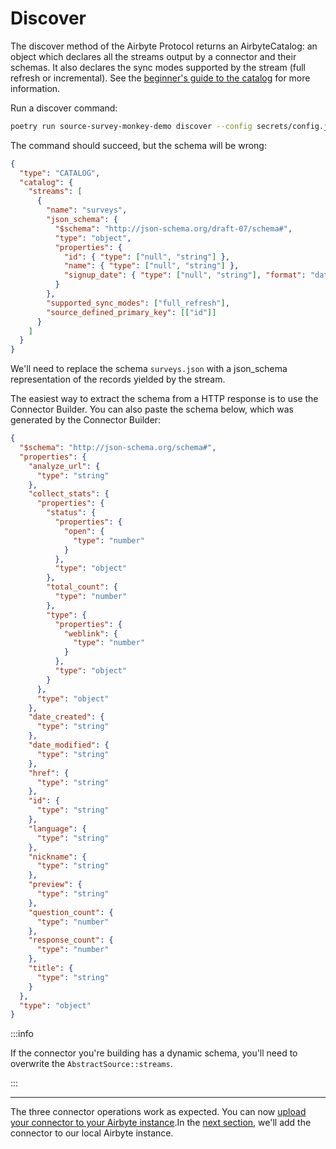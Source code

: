 # Discover

The discover method of the Airbyte Protocol returns an AirbyteCatalog: an object which declares all
the streams output by a connector and their schemas. It also declares the sync modes supported by
the stream (full refresh or incremental). See the
[beginner's guide to the catalog](../../../understanding-airbyte/beginners-guide-to-catalog.md) for
more information.

Run a discover command:

```bash
poetry run source-survey-monkey-demo discover --config secrets/config.json
```

The command should succeed, but the schema will be wrong:

```json
{
  "type": "CATALOG",
  "catalog": {
    "streams": [
      {
        "name": "surveys",
        "json_schema": {
          "$schema": "http://json-schema.org/draft-07/schema#",
          "type": "object",
          "properties": {
            "id": { "type": ["null", "string"] },
            "name": { "type": ["null", "string"] },
            "signup_date": { "type": ["null", "string"], "format": "date-time" }
          }
        },
        "supported_sync_modes": ["full_refresh"],
        "source_defined_primary_key": [["id"]]
      }
    ]
  }
}
```

We'll need to replace the schema `surveys.json` with a json_schema representation of the records yielded by the
stream.

The easiest way to extract the schema from a HTTP response is to use the Connector Builder. You can
also paste the schema below, which was generated by the Connector Builder:

```json
{
  "$schema": "http://json-schema.org/schema#",
  "properties": {
    "analyze_url": {
      "type": "string"
    },
    "collect_stats": {
      "properties": {
        "status": {
          "properties": {
            "open": {
              "type": "number"
            }
          },
          "type": "object"
        },
        "total_count": {
          "type": "number"
        },
        "type": {
          "properties": {
            "weblink": {
              "type": "number"
            }
          },
          "type": "object"
        }
      },
      "type": "object"
    },
    "date_created": {
      "type": "string"
    },
    "date_modified": {
      "type": "string"
    },
    "href": {
      "type": "string"
    },
    "id": {
      "type": "string"
    },
    "language": {
      "type": "string"
    },
    "nickname": {
      "type": "string"
    },
    "preview": {
      "type": "string"
    },
    "question_count": {
      "type": "number"
    },
    "response_count": {
      "type": "number"
    },
    "title": {
      "type": "string"
    }
  },
  "type": "object"
}
```

:::info

If the connector you're building has a dynamic schema, you'll need to overwrite the
`AbstractSource::streams`.

:::

---

The three connector operations work as expected. You can now
[upload your connector to your Airbyte instance](https://docs.airbyte.com/operator-guides/using-custom-connectors).In
the [next section](6-incremental-reads.md), we'll add the connector to our local Airbyte instance.
